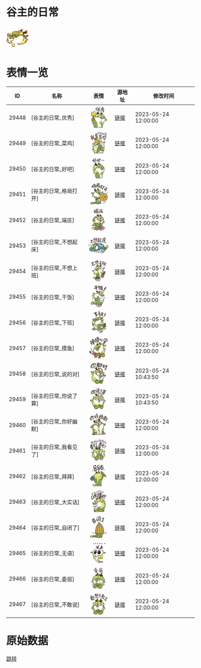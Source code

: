 # 谷主的日常

<img src="./cover.png" height="60" alt="cover" />

# 表情一览

|ID|名称|表情|源地址|修改时间|
|----|----|----|----|----|
|29448|[谷主的日常_优秀]|<img src="./pic/029448_%5B谷主的日常_优秀%5D.png" height="60" alt="优秀"/>|[链接](https://i0.hdslb.com/bfs/garb/60bc3af1b146d99f682cd717e4aacd2b99310761.png)|2023-05-24 12:00:00|
|29449|[谷主的日常_菜鸡]|<img src="./pic/029449_%5B谷主的日常_菜鸡%5D.png" height="60" alt="菜鸡"/>|[链接](https://i0.hdslb.com/bfs/garb/44a3c2a7e7a49a82ddb72b9761ba71d8ac1689cd.png)|2023-05-24 12:00:00|
|29450|[谷主的日常_好吧]|<img src="./pic/029450_%5B谷主的日常_好吧%5D.png" height="60" alt="好吧"/>|[链接](https://i0.hdslb.com/bfs/garb/0fd2a467c177c28bb511ea471fefd8220937a5de.png)|2023-05-24 12:00:00|
|29451|[谷主的日常_格局打开]|<img src="./pic/029451_%5B谷主的日常_格局打开%5D.png" height="60" alt="格局打开"/>|[链接](https://i0.hdslb.com/bfs/garb/0bab49ec6487e44758545a7a580744cf1cfb8371.png)|2023-05-24 12:00:00|
|29452|[谷主的日常_端庄]|<img src="./pic/029452_%5B谷主的日常_端庄%5D.png" height="60" alt="端庄"/>|[链接](https://i0.hdslb.com/bfs/garb/1f72b9760285422776c678182835bcc04518a25f.png)|2023-05-24 12:00:00|
|29453|[谷主的日常_不想起床]|<img src="./pic/029453_%5B谷主的日常_不想起床%5D.png" height="60" alt="不想起床"/>|[链接](https://i0.hdslb.com/bfs/garb/c044d0929010c38b04aeed24fe8d256bccd8a07b.png)|2023-05-24 12:00:00|
|29454|[谷主的日常_不想上班]|<img src="./pic/029454_%5B谷主的日常_不想上班%5D.png" height="60" alt="不想上班"/>|[链接](https://i0.hdslb.com/bfs/garb/13ddf02ce4f19aa9d91d6da89df851f51abb935b.png)|2023-05-24 12:00:00|
|29455|[谷主的日常_干饭]|<img src="./pic/029455_%5B谷主的日常_干饭%5D.png" height="60" alt="干饭"/>|[链接](https://i0.hdslb.com/bfs/garb/cc4a37fc7f202b2174644c1a99887b3ded8f4ed5.png)|2023-05-24 12:00:00|
|29456|[谷主的日常_下班]|<img src="./pic/029456_%5B谷主的日常_下班%5D.png" height="60" alt="下班"/>|[链接](https://i0.hdslb.com/bfs/garb/abb4362f70d93e25e8a6446498599a128abaef8c.png)|2023-05-24 12:00:00|
|29457|[谷主的日常_摸鱼]|<img src="./pic/029457_%5B谷主的日常_摸鱼%5D.png" height="60" alt="摸鱼"/>|[链接](https://i0.hdslb.com/bfs/garb/e26bd4941b00c338256b6ae7a72a12524b763d93.png)|2023-05-24 12:00:00|
|29458|[谷主的日常_说的对]|<img src="./pic/029458_%5B谷主的日常_说的对%5D.png" height="60" alt="说的对"/>|[链接](https://i0.hdslb.com/bfs/garb/0778a17f2968b90e3e703e845ff989159ad67c31.png)|2023-05-24 10:43:50|
|29459|[谷主的日常_你说了算]|<img src="./pic/029459_%5B谷主的日常_你说了算%5D.png" height="60" alt="你说了算"/>|[链接](https://i0.hdslb.com/bfs/garb/b0e78c6d01030d67a86382c31abb601c7d879c6e.png)|2023-05-24 10:43:50|
|29460|[谷主的日常_你好幽默]|<img src="./pic/029460_%5B谷主的日常_你好幽默%5D.png" height="60" alt="你好幽默"/>|[链接](https://i0.hdslb.com/bfs/garb/f4eca87429c6d5d4ea3914ebb4e915635dc64192.png)|2023-05-24 12:00:00|
|29461|[谷主的日常_我看见了]|<img src="./pic/029461_%5B谷主的日常_我看见了%5D.png" height="60" alt="我看见了"/>|[链接](https://i0.hdslb.com/bfs/garb/87de0e0a59cdf3af83c770b74e54a07d05b05865.png)|2023-05-24 12:00:00|
|29462|[谷主的日常_拜拜]|<img src="./pic/029462_%5B谷主的日常_拜拜%5D.png" height="60" alt="拜拜"/>|[链接](https://i0.hdslb.com/bfs/garb/834bc1020e45f622da8011e588da7f79f0c54cb6.png)|2023-05-24 12:00:00|
|29463|[谷主的日常_大实话]|<img src="./pic/029463_%5B谷主的日常_大实话%5D.png" height="60" alt="大实话"/>|[链接](https://i0.hdslb.com/bfs/garb/a32ddbc558c9034a805215487b277415a209258a.png)|2023-05-24 12:00:00|
|29464|[谷主的日常_自闭了]|<img src="./pic/029464_%5B谷主的日常_自闭了%5D.png" height="60" alt="自闭了"/>|[链接](https://i0.hdslb.com/bfs/garb/b59dba7745a8d7ba007582d92e91f7f247cb9ea3.png)|2023-05-24 12:00:00|
|29465|[谷主的日常_无语]|<img src="./pic/029465_%5B谷主的日常_无语%5D.png" height="60" alt="无语"/>|[链接](https://i0.hdslb.com/bfs/garb/200fa90755dcc7cae862774752711609c4a637c2.png)|2023-05-24 12:00:00|
|29466|[谷主的日常_委屈]|<img src="./pic/029466_%5B谷主的日常_委屈%5D.png" height="60" alt="委屈"/>|[链接](https://i0.hdslb.com/bfs/garb/f1c0d07cb5f303cfb7aaa345b302e064619dfd9e.png)|2023-05-24 12:00:00|
|29467|[谷主的日常_不敢说]|<img src="./pic/029467_%5B谷主的日常_不敢说%5D.png" height="60" alt="不敢说"/>|[链接](https://i0.hdslb.com/bfs/garb/a5731b023b3192c160e7815e7f50a59a8a3b77cf.png)|2023-05-24 12:00:00|

# 原始数据

[跳转](./raw.json)

